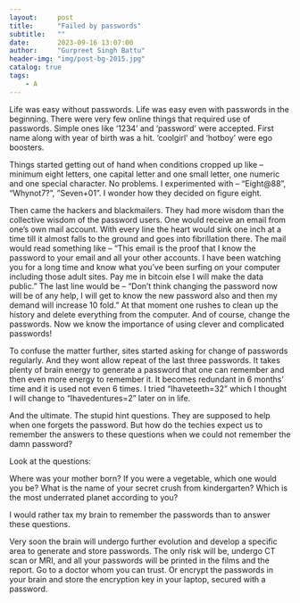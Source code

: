 ```yaml
---
layout:     post
title:      "Failed by passwords"
subtitle:   ""
date:       2023-09-16 13:07:00
author:     "Gurpreet Singh Battu"
header-img: "img/post-bg-2015.jpg"
catalog: true
tags:
    - A
---
```


Life was easy without passwords. Life was easy even with passwords in the beginning. There were very few online things that required use of passwords. Simple ones like ‘1234’ and ‘password’ were accepted. First name along with year of birth was a hit. ‘coolgirl’ and ‘hotboy’ were ego boosters.

Things started getting out of hand when conditions cropped up like – minimum eight letters, one capital letter and one small letter, one numeric and one special character. No problems. I experimented with – “Eight@88”, “Whynot7?”, ”Seven+01”. I wonder how they decided on figure eight.

Then came the hackers and blackmailers. They had more wisdom than the collective wisdom of the password users. One would receive an email from one’s own mail account. With every line the heart would sink one inch at a time till it almost falls to the ground and goes into fibrillation there. The mail would read something like – “This email is the proof that I know the password to your email and all your other accounts. I have been watching you for a long time and know what you’ve been surfing on your computer including those adult sites. Pay me in bitcoin else I will make the data public.” The last line would be – “Don’t think changing the password now will be of any help, I will get to know the new password also and then my demand will increase 10 fold.” At that moment one rushes to clean up the history and delete everything from the computer. And of course, change the passwords. Now we know the importance of using clever and complicated passwords!

To confuse the matter further, sites started asking for change of passwords regularly. And they wont allow repeat of the last three passwords. It takes plenty of brain energy to generate a password that one can remember and then even more energy to remember it. It becomes redundant in 6 months’ time and it is used not even 6 times. I tried “Ihaveteeth=32” which I thought I will change to “Ihavedentures=2” later on in life.

And the ultimate. The stupid hint questions. They are supposed to help when one forgets the password. But how do the techies expect us to remember the answers to these questions when we could not remember the damn password?

Look at the questions:

Where was your mother born?
If you were a vegetable, which one would you be?
What is the name of your secret crush from kindergarten?
Which is the most underrated planet according to you?

I would rather tax my brain to remember the passwords than to answer these questions.

Very soon the brain will undergo further evolution and develop a specific area to generate and store passwords. The only risk will be, undergo CT scan or MRI, and all your passwords will be printed in the films and the report. Go to a doctor whom you can trust. Or encrypt the passwords in your brain and store the encryption key in your laptop, secured with a password.
